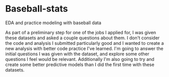 # Baseball-stats
EDA and practice modeling with baseball data


As part of a preliminary step for one of the jobs I applied for, I was given these datasets and asked a couple questions about them. 
I don't consider the code and analysis I submitted particularly good and I wanted to create a new analysis with better code practice I've learned.
I'm going to answer the initial questions I was given with the dataset, and explore some other questions I feel would be relevant. 
Additionally I'm also going to try and create some better predictive models than I did the first time with these datasets. 
